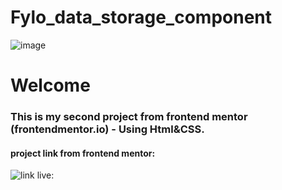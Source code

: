 # Fylo_data_storage_component
![image](https://github.com/MohamedBarbary/Fylo_data_storage_component/assets/99597455/67fac541-ebe7-4666-87ae-46357be002f4)
# Welcome 
### This is my second project from frontend mentor (frontendmentor.io) - Using Html&CSS.
 #### project link from frontend mentor:
   ![link](https://www.frontendmentor.io/challenges/fylo-data-storage-component-1dZPRbV5n.)
    live: 
